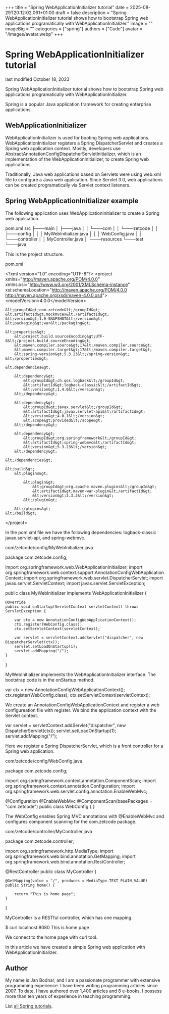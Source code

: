 +++
title = "Spring WebApplicationInitializer tutorial"
date = 2025-08-29T20:12:02.061+01:00
draft = false
description = "Spring WebApplicationInitializer tutorial shows how to bootstrap Spring web applications programatically with WebApplicationInitializer."
image = ""
imageBig = ""
categories = ["spring"]
authors = ["Cude"]
avatar = "/images/avatar.webp"
+++

# Spring WebApplicationInitializer tutorial

last modified October 18, 2023

Spring WebApplicationInitializer tutorial shows how to bootstrap Spring web applications 
programatically with WebApplicationInitializer.

Spring is a popular Java application framework for creating enterprise
applications. 

## WebApplicationInitializer

WebApplicationInitializer is used for booting Spring web applications. 
WebApplicationInitializer registers a Spring DispatcherServlet and 
creates a Spring web application context. Mostly, developers use 
AbstractAnnotationConfigDispatcherServletInitializer, which is an implementation
of the WebApplicationInitializer, to create Spring web applications.

Traditionally, Java web applications based on Servlets were using web.xml file 
to configure a Java web application. Since Servlet 3.0, web applications can be created
programatically via Servlet context listeners.

## Spring WebApplicationInitializer example

The following application uses WebApplicationInitializer to create a Spring 
web application.

pom.xml
src
├───main
│   ├───java
│   │   └───com
│   │       └───zetcode
│   │           ├───config
│   │           │       MyWebInitializer.java
│   │           │       WebConfig.java
│   │           └───controller
│   │                   MyController.java
│   └───resources
└───test
    └───java

This is the project structure.

pom.xml
  

&lt;?xml version="1.0" encoding="UTF-8"?&gt;
&lt;project xmlns="http://maven.apache.org/POM/4.0.0"
         xmlns:xsi="http://www.w3.org/2001/XMLSchema-instance"
         xsi:schemaLocation="http://maven.apache.org/POM/4.0.0 
         http://maven.apache.org/xsd/maven-4.0.0.xsd"&gt;
    &lt;modelVersion&gt;4.0.0&lt;/modelVersion&gt;

    &lt;groupId&gt;com.zetcode&lt;/groupId&gt;
    &lt;artifactId&gt;mockmvcex&lt;/artifactId&gt;
    &lt;version&gt;1.0-SNAPSHOT&lt;/version&gt;
    &lt;packaging&gt;war&lt;/packaging&gt;

    &lt;properties&gt;
        &lt;project.build.sourceEncoding&gt;UTF-8&lt;/project.build.sourceEncoding&gt;
        &lt;maven.compiler.source&gt;17&lt;/maven.compiler.source&gt;
        &lt;maven.compiler.target&gt;17&lt;/maven.compiler.target&gt;
        &lt;spring-version&gt;5.3.23&lt;/spring-version&gt;
    &lt;/properties&gt;

    &lt;dependencies&gt;

        &lt;dependency&gt;
            &lt;groupId&gt;ch.qos.logback&lt;/groupId&gt;
            &lt;artifactId&gt;logback-classic&lt;/artifactId&gt;
            &lt;version&gt;1.4.0&lt;/version&gt;
        &lt;/dependency&gt;

        &lt;dependency&gt;
            &lt;groupId&gt;javax.servlet&lt;/groupId&gt;
            &lt;artifactId&gt;javax.servlet-api&lt;/artifactId&gt;
            &lt;version&gt;4.0.1&lt;/version&gt;
            &lt;scope&gt;provided&lt;/scope&gt;
        &lt;/dependency&gt;

        &lt;dependency&gt;
            &lt;groupId&gt;org.springframework&lt;/groupId&gt;
            &lt;artifactId&gt;spring-webmvc&lt;/artifactId&gt;
            &lt;version&gt;5.3.23&lt;/version&gt;
        &lt;/dependency&gt;

    &lt;/dependencies&gt;

    &lt;build&gt;
        &lt;plugins&gt;

            &lt;plugin&gt;
                &lt;groupId&gt;org.apache.maven.plugins&lt;/groupId&gt;
                &lt;artifactId&gt;maven-war-plugin&lt;/artifactId&gt;
                &lt;version&gt;3.3.2&lt;/version&gt;
            &lt;/plugin&gt;

        &lt;/plugins&gt;
    &lt;/build&gt;
&lt;/project&gt;

In the pom.xml file we have the following dependencies: logback-classic
javax.servlet-api,  and spring-webmvc.

com/zetcode/config/MyWebInitializer.java
  

package com.zetcode.config;

import org.springframework.web.WebApplicationInitializer;
import org.springframework.web.context.support.AnnotationConfigWebApplicationContext;
import org.springframework.web.servlet.DispatcherServlet;
import javax.servlet.ServletContext;
import javax.servlet.ServletException;

public class MyWebInitializer implements WebApplicationInitializer {

    @Override
    public void onStartup(ServletContext servletContext) throws ServletException {

        var ctx = new AnnotationConfigWebApplicationContext();
        ctx.register(WebConfig.class);
        ctx.setServletContext(servletContext);

        var servlet = servletContext.addServlet("dispatcher", new DispatcherServlet(ctx));
        servlet.setLoadOnStartup(1);
        servlet.addMapping("/");
    }
}

MyWebInitializer implements the WebApplicationInitializer
interface. The bootstrap code is in the onStartup method.

var ctx = new AnnotationConfigWebApplicationContext();
ctx.register(WebConfig.class);
ctx.setServletContext(servletContext);

We create an AnnotationConfigWebApplicationContext and register a web configureation
file with register. We bind the application context with the Servlet context.

var servlet = servletContext.addServlet("dispatcher", new DispatcherServlet(ctx));
servlet.setLoadOnStartup(1);
servlet.addMapping("/");

Here we register a Spring DispatcherServlet, which is a front controller for 
a Spring web application.

com/zetcode/config/WebConfig.java
  

package com.zetcode.config;

import org.springframework.context.annotation.ComponentScan;
import org.springframework.context.annotation.Configuration;
import org.springframework.web.servlet.config.annotation.EnableWebMvc;

@Configuration
@EnableWebMvc
@ComponentScan(basePackages = "com.zetcode")
public class WebConfig {
}

The WebConfig enables Spring MVC annotations with @EnableWebMvc
and configures component scanning for the com.zetcode package.

com/zetcode/controller/MyController.java
  

package com.zetcode.controller;

import org.springframework.http.MediaType;
import org.springframework.web.bind.annotation.GetMapping;
import org.springframework.web.bind.annotation.RestController;

@RestController
public class MyController {

    @GetMapping(value = "/", produces = MediaType.TEXT_PLAIN_VALUE)
    public String home() {

        return "This is home page";
    }
}

MyController is a RESTful controller, which has one mapping.

$ curl localhost:8080
This is home page

We connect to the home page with curl tool.

In this article we have created a simple Spring web application with 
WebApplicationInitializer.

## Author

My name is Jan Bodnar, and I am a passionate programmer with extensive
programming experience. I have been writing programming articles since 2007.
To date, I have authored over 1,400 articles and 8 e-books. I possess more
than ten years of experience in teaching programming.

List [all Spring tutorials](/all/#spring).